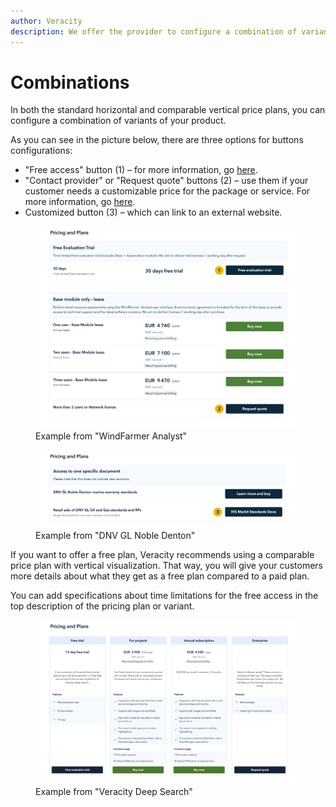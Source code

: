 ```yaml
---
author: Veracity
description: We offer the provider to configure a combination of variants of their product, enabling hybrid solutions.
---
```


# Combinations
In both the standard horizontal and comparable vertical price plans, you can configure a combination of variants of your product.

As you can see in the picture below, there are three options for buttons configurations:
* "Free access" button (1) – for more information, go [here](freeservices.md).
* "Contact provider" or "Request quote" buttons (2) – use them if your customer needs a customizable price for the package or service. For more information, go [here](leadsgeneratingservices.md).
* Customized button (3) – which can link to an external website.

<figure>
	<img src="assets/HybridHorizontal.png"/>
	<figcaption>Example from "WindFarmer Analyst"​</figcaption>
</figure>

<figure>
	<img src="assets/HybridHorizontal2.png"/>
	<figcaption>Example from "DNV GL Noble Denton"</figcaption>
</figure>

If you want to offer a free plan, Veracity recommends using a comparable price plan with vertical visualization. That way, you will give your customers more details about what they get as a free plan compared to a paid plan.

You can add specifications about time limitations for the free access in the top description of the pricing plan or variant.

<figure>
	<img src="assets/HybridVertical.PNG"/>
	<figcaption>Example from "Veracity Deep Search"​​</figcaption>
</figure>
